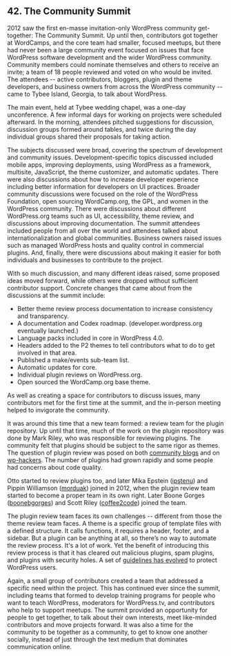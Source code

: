 
## 42. The Community Summit

2012 saw the first en-masse invitation-only WordPress community get-together: The Community Summit. Up until then, contributors got together at WordCamps, and the core team had smaller, focused meetups, but there had never been a large community event focused on issues that face WordPress software development and the wider WordPress community. Community members could nominate themselves and others to receive an invite; a team of 18 people reviewed and voted on who would be invited. The attendees -- active contributors, bloggers, plugin and theme developers, and business owners from across the WordPress community -- came to Tybee Island, Georgia, to talk about WordPress.

The main event, held at Tybee wedding chapel, was a one-day unconference. A few informal days for working on projects were scheduled afterward. In the morning, attendees pitched suggestions for discussion, discussion groups formed around tables, and twice during the day individual groups shared their proposals for taking action. 

The subjects discussed were broad, covering the spectrum of development and community issues. Development-specific topics discussed included mobile apps, improving deployments, using WordPress as a framework, multisite, JavaScript, the theme customizer, and automatic updates. There were also discussions about how to increase developer experience including better information for developers on UI practices. Broader community discussions were focused on the role of the WordPress Foundation, open sourcing WordCamp.org, the GPL, and women in the WordPress community. There were discussions about different WordPress.org teams such as UI, accessibility, theme review, and discussions about improving documentation. The summit attendees included people from all over the world and attendees talked about internationalization and global communities. Business owners raised issues such as managed WordPress hosts and quality control in commercial plugins. And, finally, there were discussions about making it easier for both individuals and businesses to contribute to the project.

With so much discussion, and many different ideas raised, some proposed ideas moved forward, while others were dropped without sufficient contributor support. Concrete changes that came about from the discussions at the summit include:

- Better theme review process documentation to increase consistency and transparency.
- A documentation and Codex roadmap. (developer.wordpress.org eventually launched.)
- Language packs included in core in WordPress 4.0.
- Headers added to the P2 themes to tell contributors what to do to get involved in that area.
- Published a make/events sub-team list.
- Automatic updates for core. 
- Individual plugin reviews on WordPress.org.
- Open sourced the WordCamp.org base theme.

As well as creating a space for contributors to discuss issues, many contributors met for the first time at the summit, and the in-person meeting helped to invigorate the community. 

It was around this time that a new team formed: a review team for the plugin repository. Up until that time, much of the work on the plugin repository was done by Mark Riley, who was responsible for reviewing plugins. The community felt that plugins should be subject to the same rigor as themes. The question of plugin review was posed on both [community blogs](http://wptavern.com/is-a-plugin-validation-team-a-pipe-dream) and on [wp-hackers](http://lists.wordpress.org/pipermail/wp-hackers/2010-August/034146.html). The number of plugins had grown rapidly and some people had concerns about code quality.	

Otto started to review plugins too, and later Mika Epstein ([ipstenu](https://profiles.wordpress.org/ipstenu)) and Pippin Williamson ([morduak](https://profiles.wordpress.org/mordauk)) joined in 2012, when the plugin review team started to become a proper team in its own right. Later Boone Gorges ([boonebgorges](https://profiles.wordpress.org/boonebgorges/)) and Scott Riley ([coffee2code](http://profiles.wordpress.org/coffee2code)) joined the team. 

The plugin review team faces its own challenges -- different from those the theme review team faces. A theme is a specific group of template files with a defined structure. It calls functions, it requires a header, footer, and a sidebar. But a plugin can be anything at all, so there’s no way to automate the review process. It's a lot of work. Yet the benefit of introducing this review process is that it has cleared out malicious plugins, spam plugins, and plugins with security holes. A set of [guidelines has evolved](https://wordpress.org/plugins/about/guidelines/) to protect WordPress users. 

Again, a small group of contributors created a team that addressed a specific need within the project. This has continued ever since the summit, including teams that formed to develop training programs for people who want to teach WordPress, moderators for WordPress.tv, and contributors who help to support meetups. The summit provided an opportunity for people to get together, to talk about their own interests, meet like-minded contributors and move projects forward. It was also a time for the community to be together as a community, to get to know one another socially, instead of just through the text medium that dominates communication online. 
